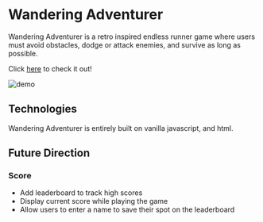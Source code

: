 # Wandering Adventurer

Wandering Adventurer is a retro inspired endless runner game where users must avoid obstacles, dodge or attack enemies, and survive as long as possible.

Click [here](https://rd-tran.github.io/WanderingAdventurer/) to check it out!

![demo](dist/assets/demo.gif)


## Technologies
Wandering Adventurer is entirely built on vanilla javascript, and html.

## Future Direction
### Score
- Add leaderboard to track high scores
- Display current score while playing the game
- Allow users to enter a name to save their spot on the leaderboard

